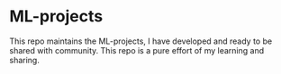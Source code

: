 # ML-projects
This repo maintains the ML-projects, I have developed and ready to be shared with community. This repo is a pure effort of my learning and sharing. 
